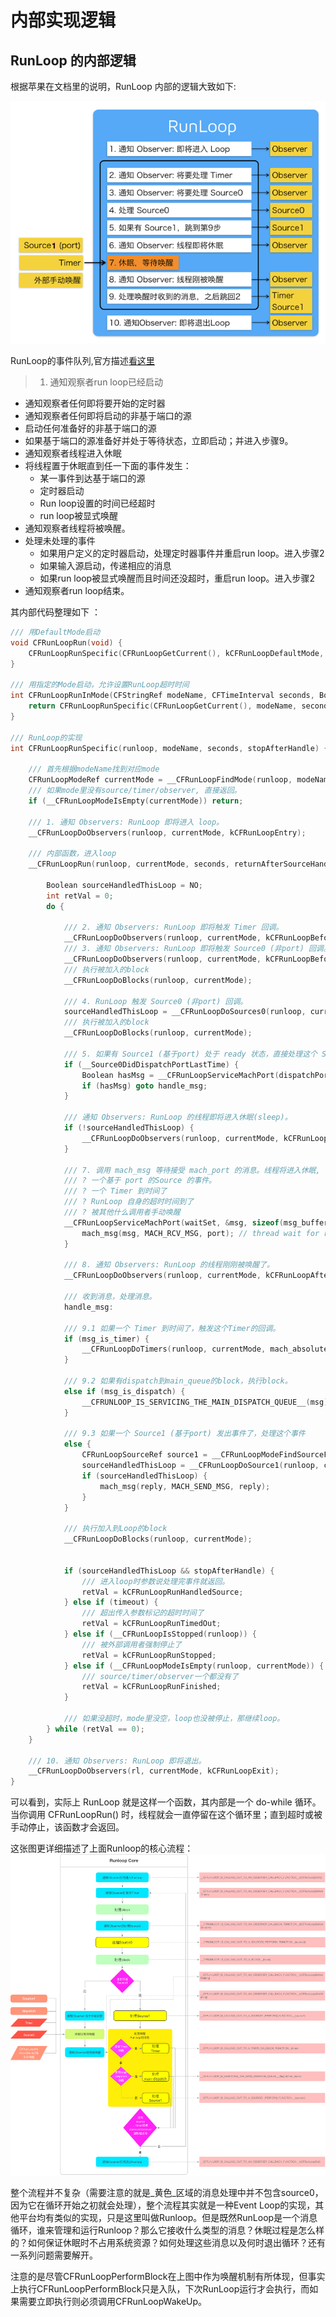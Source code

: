 # 内部实现逻辑

## RunLoop 的内部逻辑

根据苹果在文档里的说明，RunLoop 内部的逻辑大致如下:

![](/assets/runloop5.png)

RunLoop的事件队列,官方描述[看这里](https://developer.apple.com/library/content/documentation/Cocoa/Conceptual/Multithreading/RunLoopManagement/RunLoopManagement.html#//apple_ref/doc/uid/10000057i-CH16-SW23)

>1. 通知观察者run loop已经启动
- 通知观察者任何即将要开始的定时器
- 通知观察者任何即将启动的非基于端口的源
- 启动任何准备好的非基于端口的源
- 如果基于端口的源准备好并处于等待状态，立即启动；并进入步骤9。
- 通知观察者线程进入休眠
- 将线程置于休眠直到任一下面的事件发生：
    - 某一事件到达基于端口的源
    - 定时器启动
    - Run loop设置的时间已经超时
    - run loop被显式唤醒
- 通知观察者线程将被唤醒。
- 处理未处理的事件
    - 如果用户定义的定时器启动，处理定时器事件并重启run loop。进入步骤2
    - 如果输入源启动，传递相应的消息
    - 如果run loop被显式唤醒而且时间还没超时，重启run loop。进入步骤2
- 通知观察者run loop结束。

其内部代码整理如下 ：
```c
/// 用DefaultMode启动
void CFRunLoopRun(void) {
    CFRunLoopRunSpecific(CFRunLoopGetCurrent(), kCFRunLoopDefaultMode, 1.0e10, false);
}
  
/// 用指定的Mode启动，允许设置RunLoop超时时间
int CFRunLoopRunInMode(CFStringRef modeName, CFTimeInterval seconds, Boolean stopAfterHandle) {
    return CFRunLoopRunSpecific(CFRunLoopGetCurrent(), modeName, seconds, returnAfterSourceHandled);
}
  
/// RunLoop的实现
int CFRunLoopRunSpecific(runloop, modeName, seconds, stopAfterHandle) {
     
    /// 首先根据modeName找到对应mode
    CFRunLoopModeRef currentMode = __CFRunLoopFindMode(runloop, modeName, false);
    /// 如果mode里没有source/timer/observer, 直接返回。
    if (__CFRunLoopModeIsEmpty(currentMode)) return;
     
    /// 1. 通知 Observers: RunLoop 即将进入 loop。
    __CFRunLoopDoObservers(runloop, currentMode, kCFRunLoopEntry);
     
    /// 内部函数，进入loop
    __CFRunLoopRun(runloop, currentMode, seconds, returnAfterSourceHandled) {
         
        Boolean sourceHandledThisLoop = NO;
        int retVal = 0;
        do {
  
            /// 2. 通知 Observers: RunLoop 即将触发 Timer 回调。
            __CFRunLoopDoObservers(runloop, currentMode, kCFRunLoopBeforeTimers);
            /// 3. 通知 Observers: RunLoop 即将触发 Source0 (非port) 回调。
            __CFRunLoopDoObservers(runloop, currentMode, kCFRunLoopBeforeSources);
            /// 执行被加入的block
            __CFRunLoopDoBlocks(runloop, currentMode);
             
            /// 4. RunLoop 触发 Source0 (非port) 回调。
            sourceHandledThisLoop = __CFRunLoopDoSources0(runloop, currentMode, stopAfterHandle);
            /// 执行被加入的block
            __CFRunLoopDoBlocks(runloop, currentMode);
  
            /// 5. 如果有 Source1 (基于port) 处于 ready 状态，直接处理这个 Source1 然后跳转去处理消息。
            if (__Source0DidDispatchPortLastTime) {
                Boolean hasMsg = __CFRunLoopServiceMachPort(dispatchPort, &msg)
                if (hasMsg) goto handle_msg;
            }
             
            /// 通知 Observers: RunLoop 的线程即将进入休眠(sleep)。
            if (!sourceHandledThisLoop) {
                __CFRunLoopDoObservers(runloop, currentMode, kCFRunLoopBeforeWaiting);
            }
             
            /// 7. 调用 mach_msg 等待接受 mach_port 的消息。线程将进入休眠, 直到被下面某一个事件唤醒。
            /// ? 一个基于 port 的Source 的事件。
            /// ? 一个 Timer 到时间了
            /// ? RunLoop 自身的超时时间到了
            /// ? 被其他什么调用者手动唤醒
            __CFRunLoopServiceMachPort(waitSet, &msg, sizeof(msg_buffer), &livePort) {
                mach_msg(msg, MACH_RCV_MSG, port); // thread wait for receive msg
            }
  
            /// 8. 通知 Observers: RunLoop 的线程刚刚被唤醒了。
            __CFRunLoopDoObservers(runloop, currentMode, kCFRunLoopAfterWaiting);
             
            /// 收到消息，处理消息。
            handle_msg:
  
            /// 9.1 如果一个 Timer 到时间了，触发这个Timer的回调。
            if (msg_is_timer) {
                __CFRunLoopDoTimers(runloop, currentMode, mach_absolute_time())
            } 
  
            /// 9.2 如果有dispatch到main_queue的block，执行block。
            else if (msg_is_dispatch) {
                __CFRUNLOOP_IS_SERVICING_THE_MAIN_DISPATCH_QUEUE__(msg);
            } 
  
            /// 9.3 如果一个 Source1 (基于port) 发出事件了，处理这个事件
            else {
                CFRunLoopSourceRef source1 = __CFRunLoopModeFindSourceForMachPort(runloop, currentMode, livePort);
                sourceHandledThisLoop = __CFRunLoopDoSource1(runloop, currentMode, source1, msg);
                if (sourceHandledThisLoop) {
                    mach_msg(reply, MACH_SEND_MSG, reply);
                }
            }
             
            /// 执行加入到Loop的block
            __CFRunLoopDoBlocks(runloop, currentMode);
             
  
            if (sourceHandledThisLoop && stopAfterHandle) {
                /// 进入loop时参数说处理完事件就返回。
                retVal = kCFRunLoopRunHandledSource;
            } else if (timeout) {
                /// 超出传入参数标记的超时时间了
                retVal = kCFRunLoopRunTimedOut;
            } else if (__CFRunLoopIsStopped(runloop)) {
                /// 被外部调用者强制停止了
                retVal = kCFRunLoopRunStopped;
            } else if (__CFRunLoopModeIsEmpty(runloop, currentMode)) {
                /// source/timer/observer一个都没有了
                retVal = kCFRunLoopRunFinished;
            }
             
            /// 如果没超时，mode里没空，loop也没被停止，那继续loop。
        } while (retVal == 0);
    }
     
    /// 10. 通知 Observers: RunLoop 即将退出。
    __CFRunLoopDoObservers(rl, currentMode, kCFRunLoopExit);
}
```
可以看到，实际上 RunLoop 就是这样一个函数，其内部是一个 do-while 循环。当你调用 CFRunLoopRun() 时，线程就会一直停留在这个循环里；直到超时或被手动停止，该函数才会返回。

这张图更详细描述了上面Runloop的核心流程：
![](/assets/runloop6.png)

整个流程并不复杂（需要注意的就是_黄色_区域的消息处理中并不包含source0，因为它在循环开始之初就会处理），整个流程其实就是一种Event Loop的实现，其他平台均有类似的实现，只是这里叫做Runloop。但是既然RunLoop是一个消息循环，谁来管理和运行Runloop？那么它接收什么类型的消息？休眠过程是怎么样的？如何保证休眠时不占用系统资源？如何处理这些消息以及何时退出循环？还有一系列问题需要解开。

注意的是尽管CFRunLoopPerformBlock在上图中作为唤醒机制有所体现，但事实上执行CFRunLoopPerformBlock只是入队，下次RunLoop运行才会执行，而如果需要立即执行则必须调用CFRunLoopWakeUp。